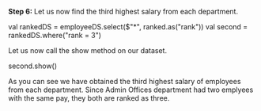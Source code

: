 
**Step 6:** Let us now find the third highest salary from each department.

val rankedDS =  employeeDS.select($"*", ranked.as("rank"))
val second = rankedDS.where("rank = 3")

Let us now call the show method on our dataset.

second.show()
 


As you can see we have obtained the third highest salary of employees from each department. Since Admin Offices department had two emplyees with the same pay, they both are ranked as three.
